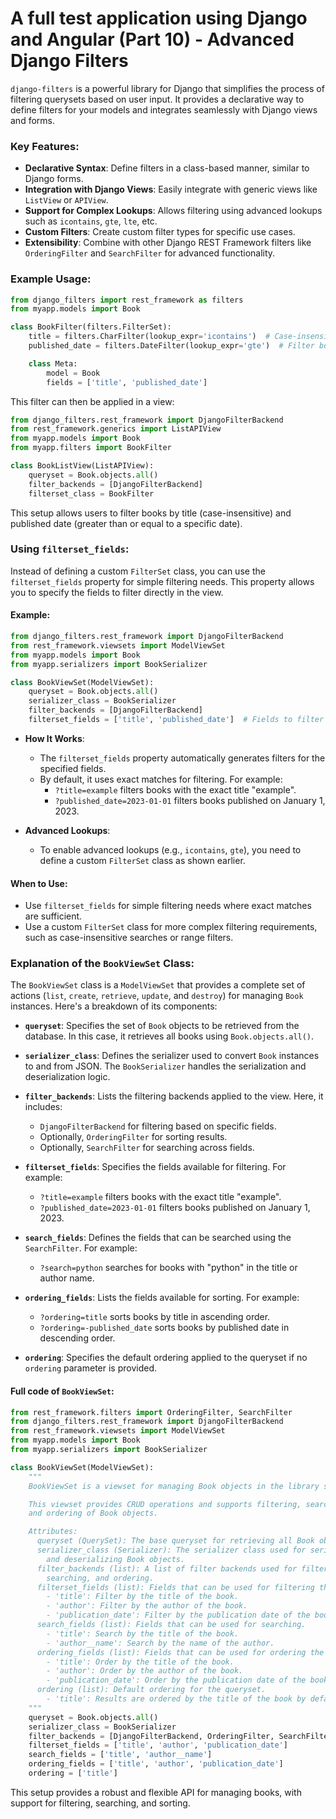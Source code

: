 # A full test application using Django and Angular (Part 10) - Advanced Django Filters

`django-filters` is a powerful library for Django that simplifies the process of filtering querysets based on user input. It provides a declarative way to define filters for your models and integrates seamlessly with Django views and forms.

### Key Features:

- **Declarative Syntax**: Define filters in a class-based manner, similar to Django forms.
- **Integration with Django Views**: Easily integrate with generic views like `ListView` or `APIView`.
- **Support for Complex Lookups**: Allows filtering using advanced lookups such as `icontains`, `gte`, `lte`, etc.
- **Custom Filters**: Create custom filter types for specific use cases.
- **Extensibility**: Combine with other Django REST Framework filters like `OrderingFilter` and `SearchFilter` for advanced functionality.

### Example Usage:

```python
from django_filters import rest_framework as filters
from myapp.models import Book

class BookFilter(filters.FilterSet):
    title = filters.CharFilter(lookup_expr='icontains')  # Case-insensitive title search
    published_date = filters.DateFilter(lookup_expr='gte')  # Filter books published after a specific date

    class Meta:
        model = Book
        fields = ['title', 'published_date']
```

This filter can then be applied in a view:

```python
from django_filters.rest_framework import DjangoFilterBackend
from rest_framework.generics import ListAPIView
from myapp.models import Book
from myapp.filters import BookFilter

class BookListView(ListAPIView):
    queryset = Book.objects.all()
    filter_backends = [DjangoFilterBackend]
    filterset_class = BookFilter
```

This setup allows users to filter books by title (case-insensitive) and published date (greater than or equal to a specific date).

### Using `filterset_fields`:

Instead of defining a custom `FilterSet` class, you can use the `filterset_fields` property for simple filtering needs. This property allows you to specify the fields to filter directly in the view.

#### Example:

```python
from django_filters.rest_framework import DjangoFilterBackend
from rest_framework.viewsets import ModelViewSet
from myapp.models import Book
from myapp.serializers import BookSerializer

class BookViewSet(ModelViewSet):
    queryset = Book.objects.all()
    serializer_class = BookSerializer
    filter_backends = [DjangoFilterBackend]
    filterset_fields = ['title', 'published_date']  # Fields to filter
```

- **How It Works**:

  - The `filterset_fields` property automatically generates filters for the specified fields.
  - By default, it uses exact matches for filtering. For example:
    - `?title=example` filters books with the exact title "example".
    - `?published_date=2023-01-01` filters books published on January 1, 2023.

- **Advanced Lookups**:
  - To enable advanced lookups (e.g., `icontains`, `gte`), you need to define a custom `FilterSet` class as shown earlier.

#### When to Use:

- Use `filterset_fields` for simple filtering needs where exact matches are sufficient.
- Use a custom `FilterSet` class for more complex filtering requirements, such as case-insensitive searches or range filters.

### Explanation of the `BookViewSet` Class:

The `BookViewSet` class is a `ModelViewSet` that provides a complete set of actions (`list`, `create`, `retrieve`, `update`, and `destroy`) for managing `Book` instances. Here's a breakdown of its components:

- **`queryset`**: Specifies the set of `Book` objects to be retrieved from the database. In this case, it retrieves all books using `Book.objects.all()`.

- **`serializer_class`**: Defines the serializer used to convert `Book` instances to and from JSON. The `BookSerializer` handles the serialization and deserialization logic.

- **`filter_backends`**: Lists the filtering backends applied to the view. Here, it includes:

  - `DjangoFilterBackend` for filtering based on specific fields.
  - Optionally, `OrderingFilter` for sorting results.
  - Optionally, `SearchFilter` for searching across fields.

- **`filterset_fields`**: Specifies the fields available for filtering. For example:

  - `?title=example` filters books with the exact title "example".
  - `?published_date=2023-01-01` filters books published on January 1, 2023.

- **`search_fields`**: Defines the fields that can be searched using the `SearchFilter`. For example:

  - `?search=python` searches for books with "python" in the title or author name.

- **`ordering_fields`**: Lists the fields available for sorting. For example:

  - `?ordering=title` sorts books by title in ascending order.
  - `?ordering=-published_date` sorts books by published date in descending order.

- **`ordering`**: Specifies the default ordering applied to the queryset if no `ordering` parameter is provided.

#### Full code of `BookViewSet`:

```python
from rest_framework.filters import OrderingFilter, SearchFilter
from django_filters.rest_framework import DjangoFilterBackend
from rest_framework.viewsets import ModelViewSet
from myapp.models import Book
from myapp.serializers import BookSerializer

class BookViewSet(ModelViewSet):
    """
    BookViewSet is a viewset for managing Book objects in the library system.

    This viewset provides CRUD operations and supports filtering, searching,
    and ordering of Book objects.

    Attributes:
      queryset (QuerySet): The base queryset for retrieving all Book objects.
      serializer_class (Serializer): The serializer class used for serializing
        and deserializing Book objects.
      filter_backends (list): A list of filter backends used for filtering,
        searching, and ordering.
      filterset_fields (list): Fields that can be used for filtering the queryset.
        - 'title': Filter by the title of the book.
        - 'author': Filter by the author of the book.
        - 'publication_date': Filter by the publication date of the book.
      search_fields (list): Fields that can be used for searching.
        - 'title': Search by the title of the book.
        - 'author__name': Search by the name of the author.
      ordering_fields (list): Fields that can be used for ordering the results.
        - 'title': Order by the title of the book.
        - 'author': Order by the author of the book.
        - 'publication_date': Order by the publication date of the book.
      ordering (list): Default ordering for the queryset.
        - 'title': Results are ordered by the title of the book by default.
    """
    queryset = Book.objects.all()
    serializer_class = BookSerializer
    filter_backends = [DjangoFilterBackend, OrderingFilter, SearchFilter]
    filterset_fields = ['title', 'author', 'publication_date']
    search_fields = ['title', 'author__name']
    ordering_fields = ['title', 'author', 'publication_date']
    ordering = ['title']
```

This setup provides a robust and flexible API for managing books, with support for filtering, searching, and sorting.
